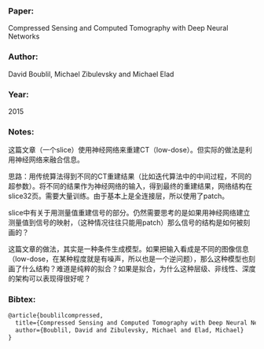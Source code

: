 ### Paper:

Compressed Sensing and Computed Tomography with Deep Neural Networks

### Author:

David Boublil, Michael Zibulevsky and Michael Elad

### Year:

2015

### Notes:

这篇文章（一个slice）使用神经网络来重建CT（low-dose）。但实际的做法是利用神经网络来融合信息。

思路：用传统算法得到不同的CT重建结果（比如迭代算法中的中间过程，不同的超参数）。将不同的结果作为神经网络的输入，得到最终的重建结果，网络结构在slice32页。需要大量训练。由于基本上是全连接层，所以使用了patch。

slice中有关于用测量值重建信号的部分。仍然需要思考的是如果用神经网络建立测量值到信号的映射，（这种情况往往只能用patch）那么信号的结构是如何被刻画的？

这篇文章的做法，其实是一种条件生成模型。如果把输入看成是不同的图像信息（low-dose，在某种程度就是有噪声，所以也是一个逆问题），那么这种模型也刻画了什么结构？难道是纯粹的拟合？如果是拟合，为什么这种层级、非线性、深度的架构可以表现得很好呢？

### Bibtex:

```latex
@article{boublilcompressed,
  title={Compressed Sensing and Computed Tomography with Deep Neural Networks},
  author={Boublil, David and Zibulevsky, Michael and Elad, Michael}
}
```